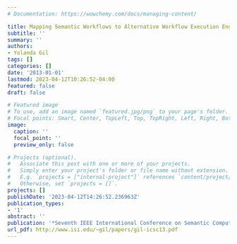 ```yaml
---
# Documentation: https://wowchemy.com/docs/managing-content/

title: Mapping Semantic Workflows to Alternative Workflow Execution Engines
subtitle: ''
summary: ''
authors:
- Yolanda Gil
tags: []
categories: []
date: '2013-01-01'
lastmod: 2023-04-12T10:26:52-04:00
featured: false
draft: false

# Featured image
# To use, add an image named `featured.jpg/png` to your page's folder.
# Focal points: Smart, Center, TopLeft, Top, TopRight, Left, Right, BottomLeft, Bottom, BottomRight.
image:
  caption: ''
  focal_point: ''
  preview_only: false

# Projects (optional).
#   Associate this post with one or more of your projects.
#   Simply enter your project's folder or file name without extension.
#   E.g. `projects = ["internal-project"]` references `content/project/deep-learning/index.md`.
#   Otherwise, set `projects = []`.
projects: []
publishDate: '2023-04-12T14:26:52.236963Z'
publication_types:
- '1'
abstract: ''
publication: '*Seventh IEEE International Conference on Semantic Computing (ICSC)*'
url_pdf: http://www.isi.edu/~gil/papers/gil-icsc13.pdf
---
```

